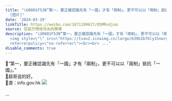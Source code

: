 ```yaml
---
title: "\U0001F53B“第一，要正確認識先有「一國」才有「兩制」，更不可以以「兩制」抵抗「一國」。”\U0001F53B超哥说的好。\U0001F53B源：info.gov.hk
  [图片]"
date: '2024-03-19'
linkTitle: https://weibo.com/1671109627/O5MRsdjum
source: 包容万物恒河水的微博
description: "\U0001F53B“第一，要正確認識先有「一國」才有「兩制」，更不可以以「兩制」抵抗「一國」。”<br>\U0001F53B超哥说的好。<br>\U0001F53B源：info.gov.hk
  <img style=\"\" src=\"https://tvax2.sinaimg.cn/large/639b1bfbly1hnwrgxca20j20kb0efapm.jpg\"
  referrerpolicy=\"no-referrer\"><br><br> ..."
disable_comments: true
---
```

🔻“第一，要正確認識先有「一國」才有「兩制」，更不可以以「兩制」抵抗「一國」。”<br>🔻超哥说的好。<br>🔻源：info.gov.hk <img style="" src="https://tvax2.sinaimg.cn/large/639b1bfbly1hnwrgxca20j20kb0efapm.jpg" referrerpolicy="no-referrer"><br><br> ...